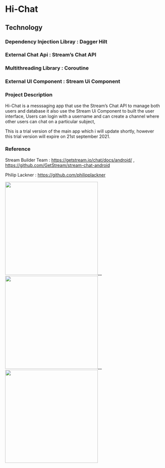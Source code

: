 # Hi-Chat

## Technology 
### Dependency Injection Libray : Dagger Hilt
### External Chat Api : Stream’s Chat API
### Multithreading Library : Coroutine 
### External UI Component : Stream Ui Component


### Project Description
Hi-Chat is a messsaging app that use the Stream’s Chat API  to manage both  users and  database it also use the  Stream Ui Component to built the user interface, 
Users can login with a username and can create a channel where other users can chat on a particular subject, 


This is a trial version of the main app which i will update shortly, however this trial version will expire on 21st september 2021. 

### Reference 

Stream Builder Team : https://getstream.io/chat/docs/android/ , https://github.com/GetStream/stream-chat-android

Philip Lackner : https://github.com/philipplackner


<img src="https://user-images.githubusercontent.com/46386915/132062425-0105d83e-6401-4525-9c9f-47f684fa6faa.png" width="300"/>__ <img src="https://user-images.githubusercontent.com/46386915/132062429-0fc96b58-1359-4a34-bca0-bc42d81e3b3d.png" width="300"/>__ <img src="https://user-images.githubusercontent.com/46386915/132062435-679f5a7e-074d-42b1-9d6f-d7db146e1ce8.png" width="300"/>

